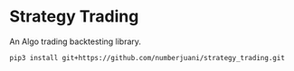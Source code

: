 # Strategy Trading
An Algo trading backtesting library.
```
pip3 install git+https://github.com/numberjuani/strategy_trading.git
```
